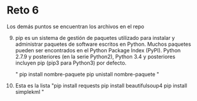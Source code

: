 # Reto 6 #

Los demás puntos se encuentran los archivos en el repo

9. pip es un sistema de gestión de paquetes utilizado para instalar y administrar paquetes de software escritos en Python. Muchos paquetes pueden ser encontrados en el Python Package Index (PyPI). Python 2.7.9 y posteriores (en la serie Python2), Python 3.4 y posteriores incluyen pip (pip3 para Python3) por defecto.

   " pip install nombre-paquete
     pip unistall nombre-paquete
   "
 
10. Esta es la lista
    "pip install requests
pip install beautifulsoup4
pip install simplekml "
